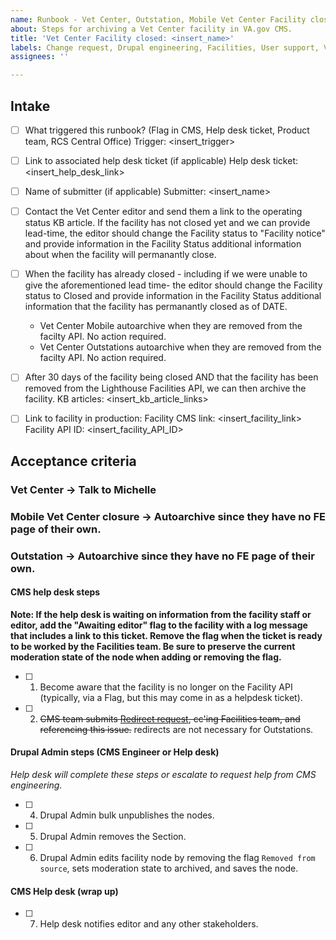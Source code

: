 ```yaml
---
name: Runbook - Vet Center, Outstation, Mobile Vet Center Facility closed
about: Steps for archiving a Vet Center facility in VA.gov CMS.
title: 'Vet Center Facility closed: <insert_name>'
labels: Change request, Drupal engineering, Facilities, User support, VA.gov frontend, Vet Center
assignees: ''

---
```


## Intake
- [ ] What triggered this runbook? (Flag in CMS, Help desk ticket, Product team, RCS Central Office)
Trigger: <insert_trigger>

- [ ] Link to associated help desk ticket (if applicable)
Help desk ticket: <insert_help_desk_link>

- [ ] Name of submitter (if applicable)
Submitter: <insert_name>

- [ ] Contact the Vet Center editor and send them a link to the operating status KB article. If the facility has not closed yet and we can provide lead-time, the editor should change the Facility status to "Facility notice" and provide information in the Facility Status additional information about when the facility will permanantly close.  
- [ ] When the facility has already closed - including if we were unable to give the aforementioned lead time- the editor should change the Facility status to Closed and provide information in the Facility Status additional information that the facility has permanantly closed as of DATE.
   - Vet Center Mobile autoarchive when they are removed from the facilty API.  No action required.
   - Vet Center Outstations autoarchive when they are removed from the facilty API.  No action required.
- [ ] After 30 days of the facility being closed AND that the facility has been removed from the Lighthouse Facilities API, we can then archive the facility.
KB articles: <insert_kb_article_links>

- [ ] Link to facility in production:
Facility CMS link: <insert_facility_link>
Facility API ID: <insert_facility_API_ID>

## Acceptance criteria

### Vet Center -> Talk to Michelle

### Mobile Vet Center closure -> Autoarchive since they have no FE page of their own.

### Outstation -> Autoarchive since they have no FE page of their own.



#### CMS help desk steps
**Note: If the help desk is waiting on information from the facility staff or editor, add the "Awaiting editor" flag to the facility with a log message that includes a link to this ticket. Remove the flag when the ticket is ready to be worked by the Facilities team. Be sure to preserve the current moderation state of the node when adding or removing the flag.**
- [ ] 1. Become aware that the facility is no longer on the Facility API (typically, via a Flag, but this may come in as a helpdesk ticket).
- [ ] 2. ~~CMS team submits [Redirect request](https://github.com/department-of-veterans-affairs/va.gov-cms/issues/new?assignees=&labels=Redirect+request&template=redirect-request-facility-url.md&title=Redirect+Request+for%3A+%3Cinsert+facility+name%3E), cc'ing Facilities team, and referencing this issue.~~ redirects are not necessary for Outstations.

#### Drupal Admin steps (CMS Engineer or Help desk)
_Help desk will complete these steps or escalate to request help from CMS engineering._
- [ ] 4. Drupal Admin bulk unpublishes the nodes.
- [ ] 5. Drupal Admin removes the Section.
- [ ] 6. Drupal Admin edits facility node by removing the flag `Removed from source`, sets moderation state to archived, and saves the node.

#### CMS Help desk (wrap up)
- [ ] 7. Help desk notifies editor and any other stakeholders.
